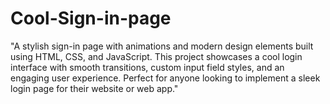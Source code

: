 # Cool-Sign-in-page
"A stylish sign-in page with animations and modern design elements built using HTML, CSS, and JavaScript. This project showcases a cool login interface with smooth transitions, custom input field styles, and an engaging user experience. Perfect for anyone looking to implement a sleek login page for their website or web app."
